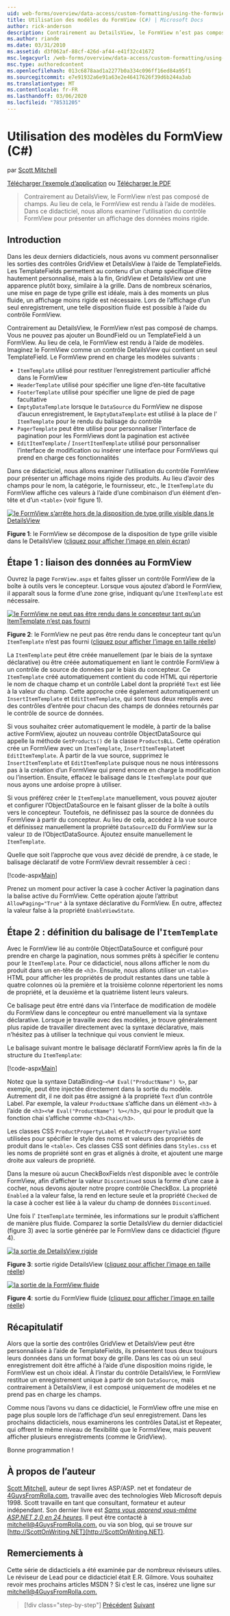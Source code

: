 ```yaml
---
uid: web-forms/overview/data-access/custom-formatting/using-the-formview-s-templates-cs
title: Utilisation des modèles du FormView (C#) | Microsoft Docs
author: rick-anderson
description: Contrairement au DetailsView, le FormView n’est pas composé de champs. Au lieu de cela, le FormView est rendu à l’aide de modèles. Dans ce didacticiel, nous allons examiner l’utilisation de la touche F...
ms.author: riande
ms.date: 03/31/2010
ms.assetid: d3f062af-88cf-426d-af44-e41f32c41672
msc.legacyurl: /web-forms/overview/data-access/custom-formatting/using-the-formview-s-templates-cs
msc.type: authoredcontent
ms.openlocfilehash: 013c6878aad1a2277b0a334c096ff16ed84a95f1
ms.sourcegitcommit: e7e91932a6e91a63e2e46417626f39d6b244a3ab
ms.translationtype: MT
ms.contentlocale: fr-FR
ms.lasthandoff: 03/06/2020
ms.locfileid: "78531205"
---
```

# <a name="using-the-formviews-templates-c"></a>Utilisation des modèles du FormView (C#)

par [Scott Mitchell](https://twitter.com/ScottOnWriting)

[Télécharger l’exemple d’application](https://download.microsoft.com/download/9/6/9/969e5c94-dfb6-4e47-9570-d6d9e704c3c1/ASPNET_Data_Tutorial_14_CS.exe) ou [Télécharger le PDF](using-the-formview-s-templates-cs/_static/datatutorial14cs1.pdf)

> Contrairement au DetailsView, le FormView n’est pas composé de champs. Au lieu de cela, le FormView est rendu à l’aide de modèles. Dans ce didacticiel, nous allons examiner l’utilisation du contrôle FormView pour présenter un affichage des données moins rigide.

## <a name="introduction"></a>Introduction

Dans les deux derniers didacticiels, nous avons vu comment personnaliser les sorties des contrôles GridView et DetailsView à l’aide de TemplateFields. Les TemplateFields permettent au contenu d’un champ spécifique d’être hautement personnalisé, mais à la fin, GridView et DetailsView ont une apparence plutôt boxy, similaire à la grille. Dans de nombreux scénarios, une mise en page de type grille est idéale, mais à des moments un plus fluide, un affichage moins rigide est nécessaire. Lors de l’affichage d’un seul enregistrement, une telle disposition fluide est possible à l’aide du contrôle FormView.

Contrairement au DetailsView, le FormView n’est pas composé de champs. Vous ne pouvez pas ajouter un BoundField ou un TemplateField à un FormView. Au lieu de cela, le FormView est rendu à l’aide de modèles. Imaginez le FormView comme un contrôle DetailsView qui contient un seul TemplateField. Le FormView prend en charge les modèles suivants :

- `ItemTemplate` utilisé pour restituer l’enregistrement particulier affiché dans le FormView
- `HeaderTemplate` utilisé pour spécifier une ligne d’en-tête facultative
- `FooterTemplate` utilisé pour spécifier une ligne de pied de page facultative
- `EmptyDataTemplate` lorsque le `DataSource` du FormView ne dispose d’aucun enregistrement, le `EmptyDataTemplate` est utilisé à la place de l' `ItemTemplate` pour le rendu du balisage du contrôle
- `PagerTemplate` peut être utilisé pour personnaliser l’interface de pagination pour les FormViews dont la pagination est activée
- `EditItemTemplate` / `InsertItemTemplate` utilisé pour personnaliser l’interface de modification ou insérer une interface pour FormViews qui prend en charge ces fonctionnalités

Dans ce didacticiel, nous allons examiner l’utilisation du contrôle FormView pour présenter un affichage moins rigide des produits. Au lieu d’avoir des champs pour le nom, la catégorie, le fournisseur, etc., le `ItemTemplate` du FormView affiche ces valeurs à l’aide d’une combinaison d’un élément d’en-tête et d’un `<table>` (voir figure 1).

[![le FormView s’arrête hors de la disposition de type grille visible dans le DetailsView](using-the-formview-s-templates-cs/_static/image2.png)](using-the-formview-s-templates-cs/_static/image1.png)

**Figure 1**: le FormView se décompose de la disposition de type grille visible dans le DetailsView ([cliquez pour afficher l’image en plein écran](using-the-formview-s-templates-cs/_static/image3.png))

## <a name="step-1-binding-the-data-to-the-formview"></a>Étape 1 : liaison des données au FormView

Ouvrez la page `FormView.aspx` et faites glisser un contrôle FormView de la boîte à outils vers le concepteur. Lorsque vous ajoutez d’abord le FormView, il apparaît sous la forme d’une zone grise, indiquant qu’une `ItemTemplate` est nécessaire.

[![le FormView ne peut pas être rendu dans le concepteur tant qu’un ItemTemplate n’est pas fourni](using-the-formview-s-templates-cs/_static/image5.png)](using-the-formview-s-templates-cs/_static/image4.png)

**Figure 2**: le FormView ne peut pas être rendu dans le concepteur tant qu’un `ItemTemplate` n’est pas fourni ([cliquez pour afficher l’image en taille réelle](using-the-formview-s-templates-cs/_static/image6.png))

La `ItemTemplate` peut être créée manuellement (par le biais de la syntaxe déclarative) ou être créée automatiquement en liant le contrôle FormView à un contrôle de source de données par le biais du concepteur. Ce `ItemTemplate` créé automatiquement contient du code HTML qui répertorie le nom de chaque champ et un contrôle Label dont la propriété `Text` est liée à la valeur du champ. Cette approche crée également automatiquement un `InsertItemTemplate` et `EditItemTemplate`, qui sont tous deux remplis avec des contrôles d’entrée pour chacun des champs de données retournés par le contrôle de source de données.

Si vous souhaitez créer automatiquement le modèle, à partir de la balise active FormView, ajoutez un nouveau contrôle ObjectDataSource qui appelle la méthode `GetProducts()` de la classe `ProductsBLL`. Cette opération crée un FormView avec un `ItemTemplate`, `InsertItemTemplate`et `EditItemTemplate`. À partir de la vue source, supprimez le `InsertItemTemplate` et `EditItemTemplate` puisque nous ne nous intéressons pas à la création d’un FormView qui prend encore en charge la modification ou l’insertion. Ensuite, effacez le balisage dans le `ItemTemplate` pour que nous ayons une ardoise propre à utiliser.

Si vous préférez créer le `ItemTemplate` manuellement, vous pouvez ajouter et configurer l’ObjectDataSource en le faisant glisser de la boîte à outils vers le concepteur. Toutefois, ne définissez pas la source de données du FormView à partir du concepteur. Au lieu de cela, accédez à la vue source et définissez manuellement la propriété `DataSourceID` du FormView sur la valeur `ID` de l’ObjectDataSource. Ajoutez ensuite manuellement le `ItemTemplate`.

Quelle que soit l’approche que vous avez décidé de prendre, à ce stade, le balisage déclaratif de votre FormView devrait ressembler à ceci :

[!code-aspx[Main](using-the-formview-s-templates-cs/samples/sample1.aspx)]

Prenez un moment pour activer la case à cocher Activer la pagination dans la balise active du FormView. Cette opération ajoute l’attribut `AllowPaging="True"` à la syntaxe déclarative du FormView. En outre, affectez la valeur false à la propriété `EnableViewState`.

## <a name="step-2-defining-theitemtemplates-markup"></a>Étape 2 : définition du balisage de l'`ItemTemplate`

Avec le FormView lié au contrôle ObjectDataSource et configuré pour prendre en charge la pagination, nous sommes prêts à spécifier le contenu pour le `ItemTemplate`. Pour ce didacticiel, nous allons afficher le nom du produit dans un en-tête de `<h3>`. Ensuite, nous allons utiliser un `<table>` HTML pour afficher les propriétés de produit restantes dans une table à quatre colonnes où la première et la troisième colonne répertorient les noms de propriété, et la deuxième et la quatrième listent leurs valeurs.

Ce balisage peut être entré dans via l’interface de modification de modèle du FormView dans le concepteur ou entré manuellement via la syntaxe déclarative. Lorsque je travaille avec des modèles, je trouve généralement plus rapide de travailler directement avec la syntaxe déclarative, mais n’hésitez pas à utiliser la technique qui vous convient le mieux.

Le balisage suivant montre le balisage déclaratif FormView après la fin de la structure du `ItemTemplate`:

[!code-aspx[Main](using-the-formview-s-templates-cs/samples/sample2.aspx)]

Notez que la syntaxe DataBinding-`<%# Eval("ProductName") %>`, par exemple, peut être injectée directement dans la sortie du modèle. Autrement dit, il ne doit pas être assigné à la propriété `Text` d’un contrôle Label. Par exemple, la valeur `ProductName` s’affiche dans un élément `<h3>` à l’aide de `<h3><%# Eval("ProductName") %></h3>`, qui pour le produit que la fonction chai s’affiche comme `<h3>Chai</h3>`.

Les classes CSS `ProductPropertyLabel` et `ProductPropertyValue` sont utilisées pour spécifier le style des noms et valeurs des propriétés de produit dans le `<table>`. Ces classes CSS sont définies dans `Styles.css` et les noms de propriété sont en gras et alignés à droite, et ajoutent une marge droite aux valeurs de propriété.

Dans la mesure où aucun CheckBoxFields n’est disponible avec le contrôle FormView, afin d’afficher la valeur `Discontinued` sous la forme d’une case à cocher, nous devons ajouter notre propre contrôle CheckBox. La propriété `Enabled` a la valeur false, la rend en lecture seule et la propriété `Checked` de la case à cocher est liée à la valeur du champ de données `Discontinued`.

Une fois l' `ItemTemplate` terminée, les informations sur le produit s’affichent de manière plus fluide. Comparez la sortie DetailsView du dernier didacticiel (figure 3) avec la sortie générée par le FormView dans ce didacticiel (figure 4).

[![la sortie de DetailsView rigide](using-the-formview-s-templates-cs/_static/image8.png)](using-the-formview-s-templates-cs/_static/image7.png)

**Figure 3**: sortie rigide DetailsView ([cliquez pour afficher l’image en taille réelle](using-the-formview-s-templates-cs/_static/image9.png))

[![la sortie de la FormView fluide](using-the-formview-s-templates-cs/_static/image11.png)](using-the-formview-s-templates-cs/_static/image10.png)

**Figure 4**: sortie du FormView fluide ([cliquez pour afficher l’image en taille réelle](using-the-formview-s-templates-cs/_static/image12.png))

## <a name="summary"></a>Récapitulatif

Alors que la sortie des contrôles GridView et DetailsView peut être personnalisée à l’aide de TemplateFields, ils présentent tous deux toujours leurs données dans un format boxy de grille. Dans les cas où un seul enregistrement doit être affiché à l’aide d’une disposition moins rigide, le FormView est un choix idéal. À l’instar du contrôle DetailsView, le FormView restitue un enregistrement unique à partir de son `DataSource`, mais contrairement à DetailsView, il est composé uniquement de modèles et ne prend pas en charge les champs.

Comme nous l’avons vu dans ce didacticiel, le FormView offre une mise en page plus souple lors de l’affichage d’un seul enregistrement. Dans les prochains didacticiels, nous examinerons les contrôles DataList et Repeater, qui offrent le même niveau de flexibilité que le FormsView, mais peuvent afficher plusieurs enregistrements (comme le GridView).

Bonne programmation !

## <a name="about-the-author"></a>À propos de l’auteur

[Scott Mitchell](http://www.4guysfromrolla.com/ScottMitchell.shtml), auteur de sept livres ASP/ASP. net et fondateur de [4GuysFromRolla.com](http://www.4guysfromrolla.com), travaille avec des technologies Web Microsoft depuis 1998. Scott travaille en tant que consultant, formateur et auteur indépendant. Son dernier livre est [*Sams vous apprend vous-même ASP.NET 2,0 en 24 heures*](https://www.amazon.com/exec/obidos/ASIN/0672327384/4guysfromrollaco). Il peut être contacté à [mitchell@4GuysFromRolla.com.](mailto:mitchell@4GuysFromRolla.com) ou via son blog, qui se trouve sur [http://ScottOnWriting.NET](http://ScottOnWriting.NET).

## <a name="special-thanks-to"></a>Remerciements à

Cette série de didacticiels a été examinée par de nombreux réviseurs utiles. Le réviseur de Lead pour ce didacticiel était E.R. Gilmore. Vous souhaitez revoir mes prochains articles MSDN ? Si c’est le cas, insérez une ligne sur [mitchell@4GuysFromRolla.com.](mailto:mitchell@4GuysFromRolla.com)

> [!div class="step-by-step"]
> [Précédent](using-templatefields-in-the-detailsview-control-cs.md)
> [Suivant](displaying-summary-information-in-the-gridview-s-footer-cs.md)
